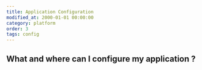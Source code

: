 ```yaml
---
title: Application Configuration
modified_at: 2000-01-01 00:00:00
category: platform
order: 3
tags: config
---
```


## What and where can I configure my application ? 
